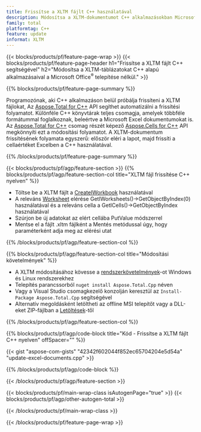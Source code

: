 ```yaml
---
title: Frissítse a XLTM fájlt C++ használatával
description: Módosítsa a XLTM-dokumentumot C++ alkalmazásokban Microsoft Excel használata nélkül.
family: total
platformtag: C++
feature: update
informat: XLTM
---
```

{{< blocks/products/pf/feature-page-wrap >}}
{{< blocks/products/pf/feature-page-header h1="Frissítse a XLTM fájlt C++ segítségével" h2="Módosítsa a XLTM-táblázatokat C++ alapú alkalmazásaival a Microsoft Office<sup>&reg;</sup> telepítése nélkül." >}}

{{% blocks/products/pf/feature-page-summary %}}

Programozónak, aki C++ alkalmazáson belül próbálja frissíteni a XLTM fájlokat, Az [Aspose.Total for C++](https://products.aspose.com/total/cpp/) API segíthet automatizálni a frissítési folyamatot. Különféle C++ könyvtárak teljes csomagja, amelyek többféle formátummal foglalkoznak, beleértve a Microsoft Excel dokumentumokat is. Az [Aspose.Total for C++](https://products.aspose.com/total/cpp/) csomag részét képező [Aspose.Cells for C++](https://products.aspose.com/cells/cpp/) API megkönnyíti ezt a módosítási folyamatot. A XLTM-dokumentum frissítésének folyamata egyszerű: először eléri a lapot, majd frissíti a cellaértéket Excelben a C++ használatával.

{{% /blocks/products/pf/feature-page-summary %}}

{{< blocks/products/pf/agp/feature-section >}}
{{% blocks/products/pf/agp/feature-section-col title="XLTM fájl frissítése C++ nyelven" %}}

- Töltse be a XLTM fájlt a [CreateIWorkbook](https://reference.aspose.com/cells/cpp/class/aspose.cells.factory#a93f7282b976d2a001d44198dedaceee8) használatával
- A releváns [Worksheet](https://reference.aspose.com/cells/cpp/class/aspose.cells.i_worksheet) elérése GetIWorksheets()->GetObjectByIndex(0) használatával és a releváns cella a GetICells()->GetObjectByIndex használatával
- Szúrjon be új adatokat az elért cellába PutValue módszerrel
- Mentse el a fájlt .xltm fájlként a Mentés metódussal úgy, hogy paraméterként adja meg az elérési utat

{{% /blocks/products/pf/agp/feature-section-col %}}

{{% blocks/products/pf/agp/feature-section-col title="Módosítási követelmények" %}}

- A XLTM módosításához kövesse a [rendszerkövetelmények](https://docs.aspose.com/cells/cpp/system-requirements/)-ot Windows és Linux rendszerekhez 
- Telepítés parancssorból ```nuget install Aspose.Total.Cpp``` néven
- Vagy a Visual Studio csomagkezelő konzolján keresztül az ```Install-Package Aspose.Total.Cpp``` segítségével
- Alternatív megoldásként letöltheti az offline MSI telepítőt vagy a DLL-eket ZIP-fájlban a [Letöltések](https://releases.aspose.com/cells/cpp)-től

{{% /blocks/products/pf/agp/feature-section-col %}}

{{% blocks/products/pf/agp/code-block title="Kód - Frissítse a XLTM fájlt C++ nyelven" offSpacer="" %}}

{{< gist "aspose-com-gists" "42342f602044f852ec65704204e5d54a" "update-excel-documents.cpp" >}}

{{% /blocks/products/pf/agp/code-block %}}

{{< /blocks/products/pf/agp/feature-section >}}

{{< blocks/products/pf/main-wrap-class isAutogenPage="true" >}}
{{< blocks/products/pf/agp/other-autogen-total >}}

{{< /blocks/products/pf/main-wrap-class >}}

{{< /blocks/products/pf/feature-page-wrap >}}